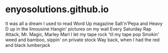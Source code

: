 # enyosolutions.github.io

It was all a dream
I used to read Word Up magazine
Salt'n'Pepa and Heavy D up in the limousine
Hangin' pictures on my wall
Every Saturday Rap Attack, Mr. Magic, Marley Marl
I let my tape rock 'til my tape pop
Smokin' weed and bamboo, sippin' on private stock
Way back, when I had the red and black lumberjack
